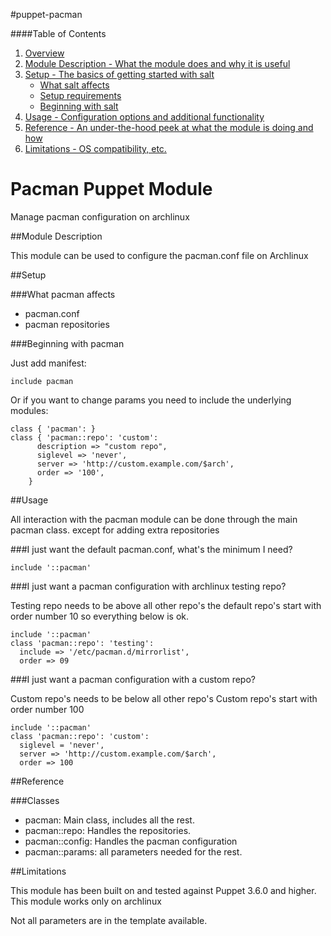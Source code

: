 #puppet-pacman


####Table of Contents

1. [Overview](#overview)
2. [Module Description - What the module does and why it is useful](#module-description)
3. [Setup - The basics of getting started with salt](#setup)
    * [What salt affects](#what-salt-affects)
    * [Setup requirements](#setup-requirements)
    * [Beginning with salt](#beginning-with-salt)
4. [Usage - Configuration options and additional functionality](#usage)
5. [Reference - An under-the-hood peek at what the module is doing and how](#reference)
5. [Limitations - OS compatibility, etc.](#limitations)


# Pacman Puppet Module

Manage pacman configuration on archlinux


##Module Description

This module can be used to configure the pacman.conf file on Archlinux

##Setup

###What pacman affects

 * pacman.conf
 * pacman repositories
 
###Beginning with pacman

Just add manifest:

```puppet
include pacman
```

Or if you want to change params you need to include the underlying modules:
 
```puppet
class { 'pacman': }
class { 'pacman::repo': 'custom':
      description => "custom repo",
      siglevel => 'never',
      server => 'http://custom.example.com/$arch',
      order => '100',
    }
```

##Usage

All interaction with the pacman module can be done through
the main pacman class. except for adding extra repositories

###I just want the default pacman.conf, what's the minimum I need?

```puppet
include '::pacman'
```

###I just want a pacman configuration with archlinux testing repo?

Testing repo needs to be above all other repo's
the default repo's start with order number 10
so everything below is ok.

```puppet
include '::pacman'
class 'pacman::repo': 'testing':
  include => '/etc/pacman.d/mirrorlist',
  order => 09
```

###I just want a pacman configuration with a custom repo?

Custom repo's needs to be below all other repo's
Custom repo's start with order number 100

```puppet
include '::pacman'
class 'pacman::repo': 'custom':
  siglevel = 'never',
  server => 'http://custom.example.com/$arch',
  order => 100
```


##Reference

###Classes
 * pacman: Main class, includes all the rest.
 * pacman::repo: Handles the repositories.
 * pacman::config: Handles the pacman configuration
 * pacman::params: all parameters needed for the rest.


##Limitations

This module has been built on and tested against Puppet 3.6.0 and higher.
This module works only on archlinux

Not all parameters are in the template available.